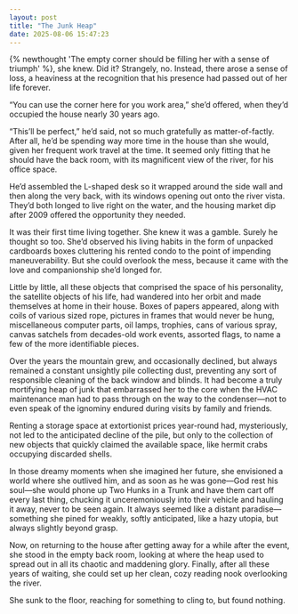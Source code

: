 ```yaml
---
layout: post
title: "The Junk Heap"
date: 2025-08-06 15:47:23
---
```


{% newthought 'The empty corner should be filling her with a sense of triumph' %}, she knew. Did it? Strangely, no. Instead, there arose a sense of loss, a heaviness at the recognition that his presence had passed out of her life forever.

“You can use the corner here for you work area,” she’d offered, when they’d occupied the house nearly 30 years ago.

<!--more-->

“This’ll be perfect,” he’d said, not so much gratefully as matter-of-factly. After all, he’d be spending way more time in the house than she would, given her frequent work travel at the time. It seemed only fitting that he should have the back room, with its magnificent view of the river, for his office space.

He’d assembled the L-shaped desk so it wrapped around the side wall and then along the very back, with its windows opening out onto the river vista. They’d both longed to live right on the water, and the housing market dip after 2009 offered the opportunity they needed.

It was their first time living together. She knew it was a gamble. Surely he thought so too. She’d observed his living habits in the form of unpacked cardboards boxes cluttering his rented condo to the point of impending maneuverability. But she could overlook the mess, because it came with the love and companionship she’d longed for.

Little by little, all these objects that comprised the space of his personality, the satellite objects of his life, had wandered into her orbit and made themselves at home in their house. Boxes of papers appeared, along with coils of various sized rope, pictures in frames that would never be hung, miscellaneous computer parts, oil lamps, trophies, cans of various spray, canvas satchels from decades-old work events, assorted flags, to name a few of the more identifiable pieces.

Over the years the mountain grew, and occasionally declined, but always remained a constant unsightly pile collecting dust, preventing any sort of responsible cleaning of the back window and blinds. It had become a truly mortifying heap of junk that embarrassed her to the core when the HVAC maintenance man had to pass through on the way to the condenser—not to even speak of the ignominy endured during visits by family and friends.

Renting a storage space at extortionist prices year-round had, mysteriously, not led to the anticipated decline of the pile, but only to the collection of new objects that quickly claimed the available space, like hermit crabs occupying discarded shells.

In those dreamy moments when she imagined her future, she envisioned a world where she outlived him, and as soon as he was gone—God rest his soul—she would phone up Two Hunks in a Trunk and have them cart off every last thing, chucking it unceremoniously into their vehicle and hauling it away, never to be seen again. It always seemed like a distant paradise—something she pined for weakly, softly anticipated, like a hazy utopia, but always slightly beyond grasp.

Now, on returning to the house after getting away for a while after the event, she stood in the empty back room, looking at where the heap used to spread out in all its chaotic and maddening glory. Finally, after all these years of waiting, she could set up her clean, cozy reading nook overlooking the river.

She sunk to the floor, reaching for something to cling to, but found nothing.
